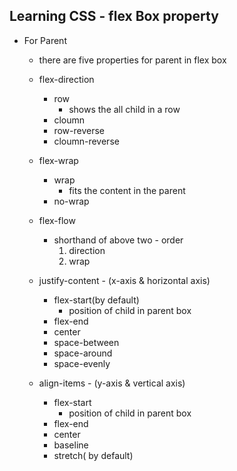 ## Learning CSS - flex Box property


- For Parent
    - there are five properties for parent in flex box

    - flex-direction
        - row 
            - shows the all child in a row
        - cloumn
        - row-reverse
        - cloumn-reverse

    - flex-wrap
        - wrap
            - fits the content in the parent
        - no-wrap

    - flex-flow
        - shorthand of above two - order
            1. direction
            2. wrap  

    - justify-content - (x-axis & horizontal axis)
        - flex-start(by default)
            - position of child in parent box
        - flex-end
        - center
        - space-between
        - space-around
        - space-evenly

    - align-items - (y-axis & vertical axis)
        - flex-start
            - position of child in parent box
        - flex-end
        - center
        - baseline
        - stretch( by default)